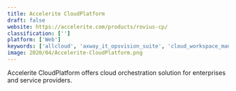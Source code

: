 ```yaml
---
title: Accelerite CloudPlatform
draft: false 
website: https://accelerite.com/products/rovius-cp/
classification: ['']
platform: ['Web']
keywords: ['allcloud', 'axway_it_opsvision_suite', 'cloud_workspace_management_suite', 'cloudhealth', 'cloudsqueeze', 'elastic_cloud_gate', 'insisive_cloud', 'microsoft_operations_management_suite', 'mist', 'opsstack', 'parkmycloud', 'rightscale', 'saltstack', 'scalr', 'reoptimize']
image: 2020/04/Accelerite-CloudPlatform.png
---
```

Accelerite CloudPlatform offers cloud orchestration solution for enterprises and service providers.